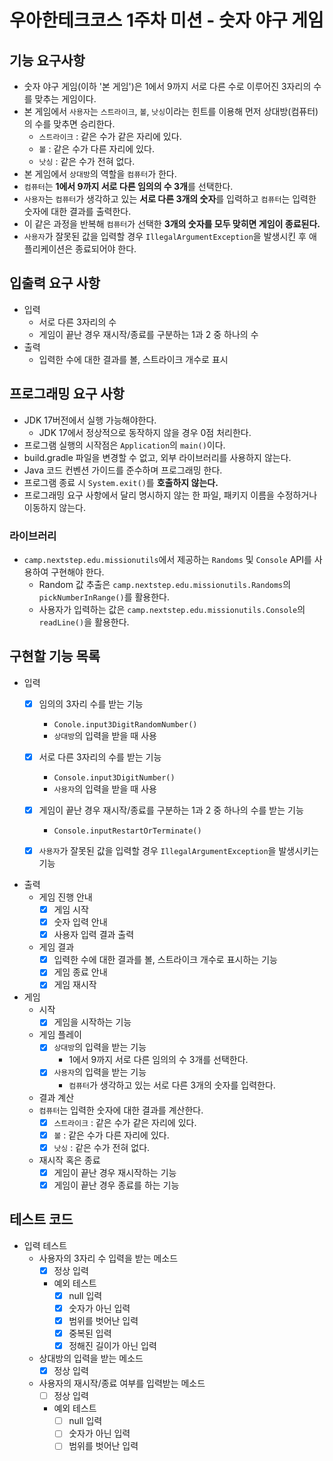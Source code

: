 # 우아한테크코스 1주차 미션 - 숫자 야구 게임

## 기능 요구사항

- 숫자 야구 게임(이하 '본 게임')은 1에서 9까지 서로 다른 수로 이루어진 3자리의 수를 맞추는 게임이다.
- 본 게임에서 `사용자`는 `스트라이크`, `볼`, `낫싱`이라는 힌트를 이용해 먼저 상대방(컴퓨터)의 수를 맞추면 승리한다.
    - `스트라이크` : 같은 수가 같은 자리에 있다.
    - `볼` : 같은 수가 다른 자리에 있다.
    - `낫싱` : 같은 수가 전혀 없다.
- 본 게임에서 `상대방`의 역할을 `컴퓨터`가 한다.
- `컴퓨터`는 **1에서 9까지 서로 다른 임의의 수 3개**를 선택한다.
- `사용자`는 `컴퓨터`가 생각하고 있는 **서로 다른 3개의 숫자**를 입력하고 `컴퓨터`는 입력한 숫자에 대한 결과를 출력한다.
- 이 같은 과정을 반복해 `컴퓨터`가 선택한 **3개의 숫자를 모두 맞히면 게임이 종료된다.**
- `사용자`가 잘못된 값을 입력할 경우 `IllegalArgumentException`을 발생시킨 후 애플리케이션은 종료되어야 한다.

## 입출력 요구 사항

- 입력
    - 서로 다른 3자리의 수
    - 게임이 끝난 경우 재시작/종료를 구분하는 1과 2 중 하나의 수
- 출력
    - 입력한 수에 대한 결과를 볼, 스트라이크 개수로 표시

## 프로그래밍 요구 사항

- JDK 17버전에서 실행 가능해야한다.
    - JDK 17에서 정상적으로 동작하지 않을 경우 0점 처리한다.
- 프로그램 실행의 시작점은 `Application`의 `main()`이다.
- build.gradle 파일을 변경할 수 없고, 외부 라이브러리를 사용하지 않는다.
- Java 코드 컨벤션 가이드를 준수하며 프로그래밍 한다.
- 프로그램 종료 시 `System.exit()`를 **호출하지 않는다.**
- 프로그래밍 요구 사항에서 달리 명시하지 않는 한 파일, 패키지 이름을 수정하거나 이동하지 않는다.

### 라이브러리

- `camp.nextstep.edu.missionutils`에서 제공하는 `Randoms` 및 `Console` API를 사용하여 구현해야 한다.
    - Random 값 추출은 `camp.nextstep.edu.missionutils.Randoms`의 `pickNumberInRange()`를 활용한다.
    - 사용자가 입력하는 값은 `camp.nextstep.edu.missionutils.Console`의 `readLine()`을 활용한다.

## 구현할 기능 목록

- 입력
    - [x] 임의의 3자리 수를 받는 기능
      - `Conole.input3DigitRandomNumber()`
      - `상대방`의 입력을 받을 때 사용
    - [x] 서로 다른 3자리의 수를 받는 기능
      - `Console.input3DigitNumber()`
      - `사용자`의 입력을 받을 때 사용
    - [x] 게임이 끝난 경우 재시작/종료를 구분하는 1과 2 중 하나의 수를 받는 기능
      - `Console.inputRestartOrTerminate()`
    - [x] `사용자`가 잘못된 값을 입력할 경우 `IllegalArgumentException`을 발생시키는 기능


- 출력
    - 게임 진행 안내
      - [x] 게임 시작
      - [x] 숫자 입력 안내
      - [x] 사용자 입력 결과 출력
    - 게임 결과
      - [x] 입력한 수에 대한 결과를 볼, 스트라이크 개수로 표시하는 기능
      - [x] 게임 종료 안내
      - [x] 게임 재시작
- 게임
    - 시작
        - [x] 게임을 시작하는 기능
    - 게임 플레이
        - [x] `상대방`의 입력을 받는 기능
            - 1에서 9까지 서로 다른 임의의 수 3개를 선택한다.
        - [x] `사용자`의 입력을 받는 기능
            - `컴퓨터`가 생각하고 있는 서로 다른 3개의 숫자를 입력한다.
    - 결과 계산
    - `컴퓨터`는 입력한 숫자에 대한 결과를 계산한다.
        - [x] `스트라이크` : 같은 수가 같은 자리에 있다.
        - [x] `볼` : 같은 수가 다른 자리에 있다.
        - [x] `낫싱` : 같은 수가 전혀 없다.
    - 재시작 혹은 종료
        - [x] 게임이 끝난 경우 재시작하는 기능
        - [x] 게임이 끝난 경우 종료를 하는 기능

## 테스트 코드
- 입력 테스트
  - 사용자의 3자리 수 입력을 받는 메소드
    - [x] 정상 입력
    - 예외 테스트
      - [x] null 입력
      - [x] 숫자가 아닌 입력
      - [x] 범위를 벗어난 입력
      - [x] 중복된 입력
      - [x] 정해진 길이가 아닌 입력
  - 상대방의 입력을 받는 메소드
    - [x] 정상 입력
  - 사용자의 재시작/종료 여부를 입력받는 메소드
    - [ ] 정상 입력
    - 예외 테스트
      - [ ] null 입력
      - [ ] 숫자가 아닌 입력
      - [ ] 범위를 벗어난 입력
